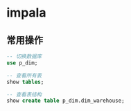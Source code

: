 # impala

## 常用操作

```sql
-- 切换数据库
use p_dim;

-- 查看所有表
show tables;

-- 查看表结构
show create table p_dim.dim_warehouse;
```